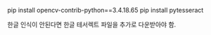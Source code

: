pip install opencv-contrib-python==3.4.18.65
pip install pytesseract

한글 인식이 안된다면 한글 테서렉트 파일을 추가로 다운받아야 함.
